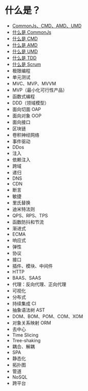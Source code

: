 # 什么是？

* [CommonJs、CMD、AMD、UMD](./src/glossary/commonjs-cmd-amd-umd.md)
* [什么是 CommonJs](./src/glossary/commonjs.md)
* [什么是 CMD](./src/glossary/cmd.md)
* [什么是 AMD](./src/glossary/amd.md)
* [什么是 UMD](./src/glossary/umd.md)
* [什么是 TDD](./src/glossary/tdd.md)
* [什么是 Scrum](./src/glossary/scrum.md)
* 极限编程
* 单元测试
* MVC、MVP、MVVM
* MVP（最小化可行性产品）
* 函数式编程
* DDD（领域模型）
* 面向切面 OAP
* 面向对象 OOP
* 面向接口
* 区块链
* 卷积神经网络
* 事件驱动
* DDos
* 注入
* 依赖注入
* 跨域
* 递归
* DNS
* CDN
* 断言
* 敏捷
* 里氏替换
* 迪米特法则
* QPS、RPS、TPS
* 函数防抖和节流
* 渐进式
* ECMA
* 响应式
* 弹性
* 协议
* 接口
* 插件、模块、中间件
* HTTP
* BAAS、SAAS
* 代理：反向代理、正向代理
* 可视化
* 分布式
* 持续集成 CI
* 抽象语法树 AST
* DOM、BOM、POM、COM、XOM
* 对象关系映射 ORM
* 去中心
* Time Slicing
* Tree-shaking
* 耦合、解耦
* SPA
* 静态化
* 拓扑图
* 管道
* NoSQL
* 跨平台